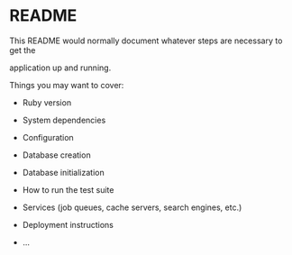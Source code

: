 # README

This README would normally document whatever steps are necessary to get the                     

application up and running.      

Things you may want to cover:                                                              
                            
* Ruby version          

* System dependencies                                        
                        
* Configuration         

* Database creation  

* Database initialization      

* How to run the test suite

* Services (job queues, cache servers, search engines, etc.)

* Deployment instructions
  
* ...
